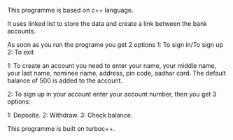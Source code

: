 This programme is based on c++ language.

It uses linked list to store the data and create a link between the bank accounts.

As soon as you run the programe you get 2 options 1: To sign in/To sign up 2: To exit

1: To create an account you need to enter your name, your middle name, your last name, nominee name, address, pin code, aadhar card.
The default balance of 500 is added to the account.

2: To sign up in your account enter your account number, then you get 3 options:

  1: Deposite.
  2: Withdraw.
  3: Check balance.
  
This programme is built on turboc++.
